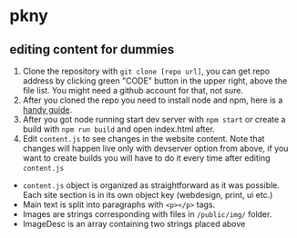 # pkny

## editing content for dummies

1) Clone the repository with `git clone [repo url]`, you can get repo address by clicking green "CODE" button in the upper right, above the file list. You might need a github account for that, not sure.
2) After you cloned the repo you need to install node and npm, here is a [handy guide](https://heynode.com/tutorial/install-nodejs-locally-nvm/).
3) After you got node running start dev server with `npm start` or create a build with `npm run build` and open index.html after. 
4) Edit `content.js` to see changes in the website content. Note that changes will happen live only with devserver option from above, if you want to create builds you will have to do it every time after editing `content.js`
 
- `content.js` object is organized as straightforward as it was possible. Each site section is in its own object key (webdesign, print, ui etc.)
- Main text is split into paragraphs with `<p></p>` tags.
- Images are strings corresponding with files in `/public/img/` folder.
- ImageDesc is an array containing two strings placed above
